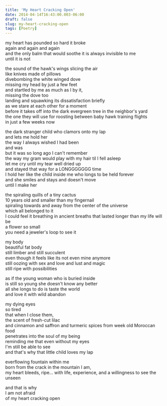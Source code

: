 ```yaml
---
title: 'My Heart Cracking Open'
date: 2014-04-14T16:43:00.003-06:00
draft: false
slug: my-heart-cracking-open
tags: [Poetry]
---
```


my heart has pounded so hard it broke  
again and again and again  
and the only balm that would soothe it is always invisible to me  
until it is not  
  
the sound of the hawk's wings slicing the air  
like knives made of pillows  
divebombing the white winged dove  
missing my head by just a few feet  
and startled by me as much as I by it,  
missing the dove too  
landing and squawking its dissatisfaction briefly  
as we stare at each other for a moment  
before it takes off into the dark evergreen tree in the neighbor's yard  
the one they will use for roosting between baby hawk training flights  
in just a few weeks now  
  
the dark stranger child who clamors onto my lap  
and lets me hold her  
the way I always wished I had been  
and was  
but it was so long ago I can't remember  
the way my gram would play with my hair til I fell asleep  
let me cry until my tear well dried up  
and stayed that way for a LONGGGGGGG time  
I hold her like the child inside me who longs to be held forever  
and she smiles and stays and doesn't move  
until I make her  
  
the spiraling quills of a tiny cactus  
10 years old and smaller than my fingernail  
spiraling towards and away from the center of the universe  
which all belonged to it  
I could feel it breathing in ancient breaths that lasted longer than my life will be  
a flower so small  
you need a jeweler's loop to see it  
  
my body  
beautiful fat body  
still limber and still succulent  
even though it feels like its not even mine anymore   
still oozing with sex and love and lust and magic  
still ripe with possibilities  
  
as if the young woman who is buried inside  
is still so young she doesn't know any better  
all she longs to do is taste the world  
and love it with wild abandon  
  
my dying eyes  
so tired  
that when I close them,  
the scent of fresh-cut lilac  
and cinnamon and saffron and turmeric spices from week old Moroccan food  
penetrates into the soul of my being  
reminding me that even without my eyes  
I'm still be able to see  
and that's why that little child loves my lap  
  
everflowing fountain within me  
born from the crack in the mountain I am,  
my heart bleeds, ripe... with life, experience, and a willingness to see the unseen  
  
and that is why  
I am not afraid  
of my heart cracking open